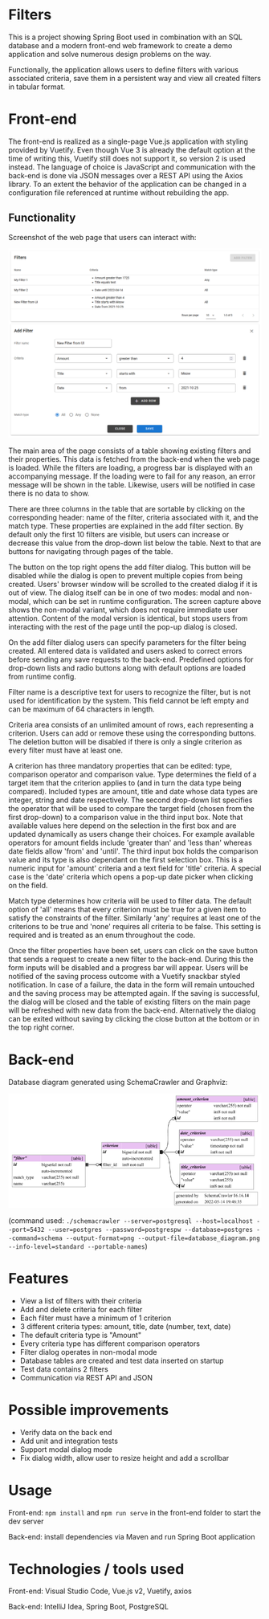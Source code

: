 # Filters
This is a project showing Spring Boot used in combination with an SQL database and a modern front-end web framework to create a demo application and solve numerous design problems on the way.

Functionally, the application allows users to define filters with various associated criteria, save them in a persistent way and view all created filters in tabular format.

# Front-end
The front-end is realized as a single-page Vue.js application with styling provided by Vuetify. Even though Vue 3 is already the default option at the time of writing this, Vuetify still does not support it, so version 2 is used instead. The language of choice is JavaScript and communication with the back-end is done via JSON messages over a REST API using the Axios library. To an extent the behavior of the application can be changed in a configuration file referenced at runtime without rebuilding the app.
## Functionality
Screenshot of the web page that users can interact with:

![Filters page](/images/filters_page.png "Filters page")

The main area of the page consists of a table showing existing filters and their properties. This data is fetched from the back-end when the web page is loaded. While the filters are loading, a progress bar is displayed with an accompanying message. If the loading were to fail for any reason, an error message will be shown in the table. Likewise, users will be notified in case there is no data to show.

There are three columns in the table that are sortable by clicking on the corresponding header: name of the filter, criteria associated with it, and the match type. These properties are explained in the add filter section. By default only the first 10 filters are visible, but users can increase or decrease this value from the drop-down list below the table. Next to that are buttons for navigating through pages of the table.

The button on the top right opens the add filter dialog. This button will be disabled while the dialog is open to prevent multiple copies from being created. Users' browser window will be scrolled to the created dialog if it is out of view. The dialog itself can be in one of two modes: modal and non-modal, which can be set in runtime configuration. The screen capture above shows the non-modal variant, which does not require immediate user attention. Content of the modal version is identical, but stops users from interacting with the rest of the page until the pop-up dialog is closed.

On the add filter dialog users can specify parameters for the filter being created. All entered data is validated and users asked to correct errors before sending any save requests to the back-end. Predefined options for drop-down lists and radio buttons along with default options are loaded from runtime config.

Filter name is a descriptive text for users to recognize the filter, but is not used for identification by the system. This field cannot be left empty and can be maximum of 64 characters in length.

Criteria area consists of an unlimited amount of rows, each representing a criterion. Users can add or remove these using the corresponding buttons. The deletion button will be disabled if there is only a single criterion as every filter must have at least one.

A criterion has three mandatory properties that can be edited: type, comparison operator and comparison value. Type determines the field of a target item that the criterion applies to (and in turn the data type being compared). Included types are amount, title and date whose data types are integer, string and date respectively. The second drop-down list specifies the operator that will be used to compare the target field (chosen from the first drop-down) to a comparison value in the third input box. Note that available values here depend on the selection in the first box and are updated dynamically as users change their choices. For example available operators for amount fields include 'greater than' and 'less than' whereas date fields allow 'from' and 'until'. The third input box holds the comparison value and its type is also dependant on the first selection box. This is a numeric input for 'amount' criteria and a text field for 'title' criteria. A special case is the 'date' criteria which opens a pop-up date picker when clicking on the field.

Match type determines how criteria will be used to filter data. The default option of 'all' means that every criterion must be true for a given item to satisfy the constraints of the filter. Similarly 'any' requires at least one of the criterions to be true and 'none' requires all criteria to be false. This setting is required and is treated as an enum throughout the code.

Once the filter properties have been set, users can click on the save button that sends a request to create a new filter to the back-end. During this the form inputs will be disabled and a progress bar will appear. Users will be notified of the saving process outcome with a Vuetify snackbar styled notification. In case of a failure, the data in the form will remain untouched and the saving process may be attempted again. If the saving is successful, the dialog will be closed and the table of existing filters on the main page will be refreshed with new data from the back-end. Alternatively the dialog can be exited without saving by clicking the close button at the bottom or in the top right corner.

# Back-end
Database diagram generated using SchemaCrawler and Graphviz:

![Database diagram](/images/database_diagram.png "Database diagram")

(command used: `./schemacrawler --server=postgresql --host=localhost --port=5432 --user=postgres --password=postgrespw --database=postgres --command=schema --output-format=png --output-file=database_diagram.png --info-level=standard --portable-names`)

# Features
* View a list of filters with their criteria
* Add and delete criteria for each filter
* Each filter must have a minimum of 1 criterion
* 3 different criteria types: amount, title, date (number, text, date)
* The default criteria type is "Amount"
* Every criteria type has different comparison operators
* Filter dialog operates in non-modal mode
* Database tables are created and test data inserted on startup
* Test data contains 2 filters
* Communication via REST API and JSON

# Possible improvements
* Verify data on the back end
* Add unit and integration tests
* Support modal dialog mode
* Fix dialog width, allow user to resize height and add a scrollbar

# Usage
Front-end: `npm install` and `npm run serve` in the front-end folder to start the dev server

Back-end: install dependencies via Maven and run Spring Boot application

# Technologies / tools used
Front-end: Visual Studio Code, Vue.js v2, Vuetify, axios

Back-end: IntelliJ Idea, Spring Boot, PostgreSQL
